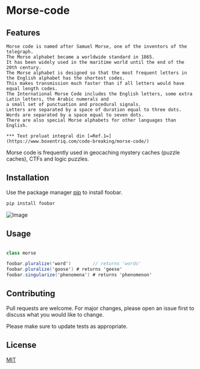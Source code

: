 # Morse-code

## Features

    Morse code is named after Samuel Morse, one of the inventors of the telegraph. 
    The Morse alphabet became a worldwide standard in 1865. 
    It has been widely used in the maritime world until the end of the 20th century.
    The Morse alphabet is designed so that the most frequent letters in the English alphabet has the shortest codes.
    This makes transmission much faster than if all letters would have equal length codes.
    The International Morse Code includes the English letters, some extra Latin letters, the Arabic numerals and 
    a small set of punctuation and procedural signals.
    Letters are separated by a space of duration equal to three dots.
    Words are separated by a space equal to seven dots.
    There are also special Morse alphabets for other languages than English. 
    
    *** Text preluat integral din [=Ref.1=](https://www.boxentriq.com/code-breaking/morse-code/)
    

Morse code is frequently used in geocaching mystery caches (puzzle caches), CTFs and logic puzzles. 

## Installation

Use the package manager [pip](https://pip.pypa.io/en/stable/) to install foobar.

```bash
pip install foobar
```
![Image](https://www.boxentriq.com/img/morse-code/morse-code-overview.png)

## Usage

```cs

class morse

foobar.pluralize('word')        // returns 'words'
foobar.pluralize('goose') # returns 'geese'
foobar.singularize('phenomena') # returns 'phenomenon'
```

## Contributing
Pull requests are welcome. For major changes, please open an issue first to discuss what you would like to change.

Please make sure to update tests as appropriate.

## License
[MIT](https://choosealicense.com/licenses/mit/)
